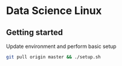 # Data Science Linux


## Getting started
Update environment and perform basic setup

```bash
git pull origin master && ./setup.sh
```
